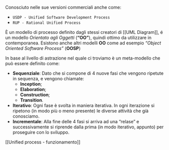 Conosciuto nelle sue versioni commerciali anche come:

- `USDP - Unified Software Development Process`
- `RUP - Rational Unified Process`

È un modello di processo definito dagli stessi creatori di [[UML Diagram]], é un modello _Orientato agli Oggetti_ (**“OO”**), quindi ottimo da utilizzare in contemporanea. Esistono anche altri modelli **OO** come ad esempio _“Object Oriented Software Process”_ (**OOSP**)

In base al livello di astrazione nel quale ci troviamo è un meta-modello che può essere definito come:

- **Sequenziale**: Dato che si compone di 4 nuove fasi che vengono ripetute in sequenza, e vengono chiamate:
    - **Inception**;
    - **Elaboration**;
    - **Construction**;
    - **Transition**.
- **Iterativo**: Ogni fase è svolta in maniera iterativa. In ogni iterazione si ripetono (in modo più o meno presente) le diverse attività che già conosciamo.
- **Incrementale**: Alla fine delle 4 fasi si arriva ad una “relase” e successivamente si riprende dalla prima (in modo iterativo, appunto) per proseguire con lo sviluppo.

[[Unified process - funzionamento]]